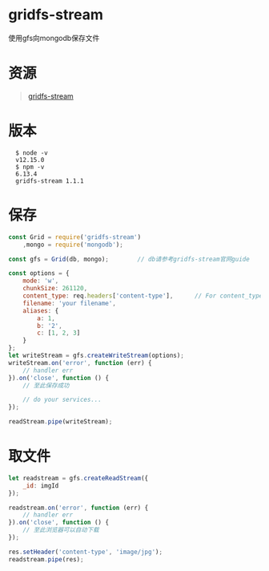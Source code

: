 # gridfs-stream
使用gfs向mongodb保存文件

# 资源
>[gridfs-stream](https://github.com/aheckmann/gridfs-stream)

# 版本
```shell
  $ node -v
  v12.15.0
  $ npm -v
  6.13.4
  gridfs-stream 1.1.1
```

# 保存
```javascript
const Grid = require('gridfs-stream')
    ,mongo = require('mongodb');

const gfs = Grid(db, mongo);        // db请参考gridfs-stream官网guide

const options = {
    mode: 'w', 
    chunkSize: 261120, 
    content_type: req.headers['content-type'],      // For content_type to work properly, set "mode"-option to "w" too!
    filename: 'your filename',
    aliases: {
        a: 1,
        b: '2',
        c: [1, 2, 3]
    }
};
let writeStream = gfs.createWriteStream(options);
writeStream.on('error', function (err) {
    // handler err
}).on('close', function () {
    // 至此保存成功

    // do your services...
});

readStream.pipe(writeStream);
```

# 取文件
```javascript    
let readstream = gfs.createReadStream({
    _id: imgId
});

readstream.on('error', function (err) {
    // handler err
}).on('close', function () {
    // 至此浏览器可以自动下载    
});

res.setHeader('content-type', 'image/jpg');
readstream.pipe(res);
```

